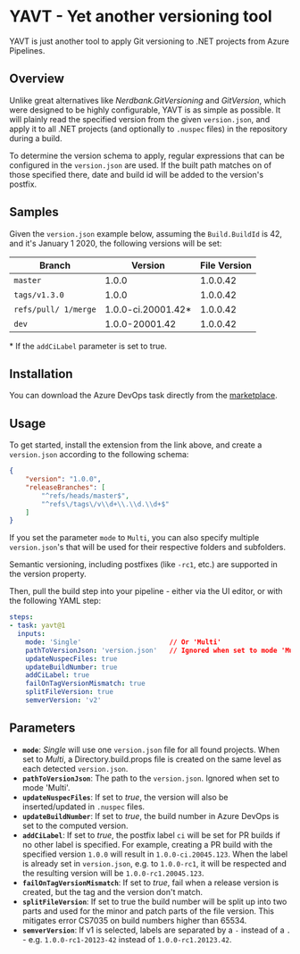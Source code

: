 # YAVT - Yet another versioning tool
YAVT is just another tool to apply Git versioning to .NET projects from Azure Pipelines.

## Overview
Unlike great alternatives like _Nerdbank.GitVersioning_ and _GitVersion_, which were designed to be highly configurable, YAVT is as simple as possible. It will plainly read the specified version from the given `version.json`, and apply it to all .NET projects (and optionally to `.nuspec` files) in the repository during a build.

To determine the version schema to apply, regular expressions that can be configured in the `version.json` are used. If the built path matches on of those specified there, date and build id will be added to the version's postfix.

## Samples
Given the `version.json` example below, assuming the `Build.BuildId` is 42, and it's January 1 2020, the following versions will be set:

| Branch               | Version            | File Version |
|----------------------|--------------------|--------------|
| `master`             | 1.0.0              | 1.0.0.42     |
| `tags/v1.3.0`        | 1.0.0              | 1.0.0.42     |
| `refs/pull/ 1/merge` | 1.0.0-ci.20001.42* | 1.0.0.42     |
| `dev`                | 1.0.0-20001.42     | 1.0.0.42     |

\* If the `addCiLabel` parameter is set to true.


## Installation
You can download the Azure DevOps task directly from the [marketplace](https://marketplace.visualstudio.com/items?itemName=tschmiedlechner.yavt).

## Usage
To get started, install the extension from the link above, and create a `version.json` according to the following schema:

```json
{
    "version": "1.0.0",
    "releaseBranches": [
        "^refs/heads/master$", 
        "^refs\/tags\/v\\d+\\.\\d.\\d+$" 
    ]
}
```

If you set the parameter `mode` to `Multi`, you can also specify multiple `version.json`'s that will be used for their respective folders and subfolders.

Semantic versioning, including postfixes (like `-rc1`, etc.) are supported in the version property.

Then, pull the build step into your pipeline - either via the UI editor, or with the following YAML step:

```yaml
steps:
- task: yavt@1
  inputs:
    mode: 'Single'                      // Or 'Multi'
    pathToVersionJson: 'version.json'   // Ignored when set to mode 'Multi'
    updateNuspecFiles: true
    updateBuildNumber: true
    addCiLabel: true
    failOnTagVersionMismatch: true
    splitFileVersion: true
    semverVersion: 'v2'
```

## Parameters
- **`mode`**: _Single_ will use one `version.json` file for all found projects. When set to _Multi_, a Directory.build.props file is created on the same level as each detected `version.json`. 
- **`pathToVersionJson`**: The path to the `version.json`. Ignored when set to mode 'Multi'.
- **`updateNuspecFiles`**: If set to _true_, the version will also be inserted/updated in `.nuspec` files.
- **`updateBuildNumber`**: If set to _true_, the build number in Azure DevOps is set to the computed version.
- **`addCiLabel`**: If set to _true_, the postfix label `ci` will be set for PR builds if no other label is specified. For example, creating a PR build with the specified version `1.0.0` will result in `1.0.0-ci.20045.123`. When the label is already set in `version.json`, e.g. to `1.0.0-rc1`, it will be respected and the resulting version will be  `1.0.0-rc1.20045.123`.
- **`failOnTagVersionMismatch`**: If set to _true_, fail when a release version is created, but the tag and the version don't match.
- **`splitFileVersion`**: If set to true the build number will be split up into two parts and used for the minor and patch parts of the file version. This mitigates error CS7035 on build numbers higher than 65534.
- **`semverVersion`**: If v1 is selected, labels are separated by a `-` instead of a `.` - e.g. `1.0.0-rc1-20123-42` instead of `1.0.0-rc1.20123.42`.
